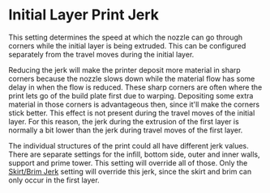 Initial Layer Print Jerk
====
This setting determines the speed at which the nozzle can go through corners while the initial layer is being extruded. This can be configured separately from the travel moves during the initial layer.

Reducing the jerk will make the printer deposit more material in sharp corners because the nozzle slows down while the material flow has some delay in when the flow is reduced. These sharp corners are often where the print lets go of the build plate first due to warping. Depositing some extra material in those corners is advantageous then, since it'll make the corners stick better. This effect is not present during the travel moves of the initial layer. For this reason, the jerk during the extrusion of the first layer is normally a bit lower than the jerk during travel moves of the first layer.

The individual structures of the print could all have different jerk values. There are separate settings for the infill, bottom side, outer and inner walls, support and prime tower. This setting will override all of those. Only the [Skirt/Brim Jerk](jerk_skirt_brim.md) setting will override this jerk, since the skirt and brim can only occur in the first layer.